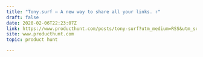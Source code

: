 ```yaml
---
title: "Tony.surf — A new way to share all your links. ✌️"
draft: false
date: 2020-02-06T22:23:07Z
link: https://www.producthunt.com/posts/tony-surf?utm_medium=RSS&utm_source=hune
site: www.producthunt.com
topic: product hunt  

---
```

